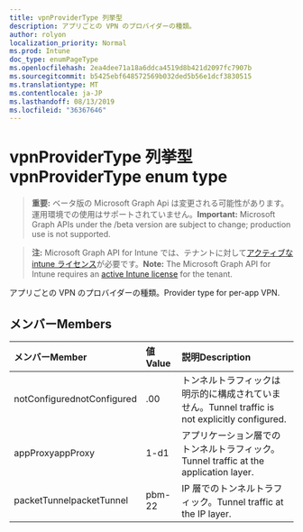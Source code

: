 ```yaml
---
title: vpnProviderType 列挙型
description: アプリごとの VPN のプロバイダーの種類。
author: rolyon
localization_priority: Normal
ms.prod: Intune
doc_type: enumPageType
ms.openlocfilehash: 2ea4dee71a18a6ddca4519d8b421d2097fc7907b
ms.sourcegitcommit: b5425ebf648572569b032ded5b56e1dcf3830515
ms.translationtype: MT
ms.contentlocale: ja-JP
ms.lasthandoff: 08/13/2019
ms.locfileid: "36367646"
---
```

# <a name="vpnprovidertype-enum-type"></a><span data-ttu-id="a75d1-103">vpnProviderType 列挙型</span><span class="sxs-lookup"><span data-stu-id="a75d1-103">vpnProviderType enum type</span></span>

> <span data-ttu-id="a75d1-104">**重要:** ベータ版の Microsoft Graph Api は変更される可能性があります。運用環境での使用はサポートされていません。</span><span class="sxs-lookup"><span data-stu-id="a75d1-104">**Important:** Microsoft Graph APIs under the /beta version are subject to change; production use is not supported.</span></span>

> <span data-ttu-id="a75d1-105">**注:** Microsoft Graph API for Intune では、テナントに対して[アクティブな intune ライセンス](https://go.microsoft.com/fwlink/?linkid=839381)が必要です。</span><span class="sxs-lookup"><span data-stu-id="a75d1-105">**Note:** The Microsoft Graph API for Intune requires an [active Intune license](https://go.microsoft.com/fwlink/?linkid=839381) for the tenant.</span></span>

<span data-ttu-id="a75d1-106">アプリごとの VPN のプロバイダーの種類。</span><span class="sxs-lookup"><span data-stu-id="a75d1-106">Provider type for per-app VPN.</span></span>

## <a name="members"></a><span data-ttu-id="a75d1-107">メンバー</span><span class="sxs-lookup"><span data-stu-id="a75d1-107">Members</span></span>
|<span data-ttu-id="a75d1-108">メンバー</span><span class="sxs-lookup"><span data-stu-id="a75d1-108">Member</span></span>|<span data-ttu-id="a75d1-109">値</span><span class="sxs-lookup"><span data-stu-id="a75d1-109">Value</span></span>|<span data-ttu-id="a75d1-110">説明</span><span class="sxs-lookup"><span data-stu-id="a75d1-110">Description</span></span>|
|:---|:---|:---|
|<span data-ttu-id="a75d1-111">notConfigured</span><span class="sxs-lookup"><span data-stu-id="a75d1-111">notConfigured</span></span>|<span data-ttu-id="a75d1-112">.0</span><span class="sxs-lookup"><span data-stu-id="a75d1-112">0</span></span>|<span data-ttu-id="a75d1-113">トンネルトラフィックは明示的に構成されていません。</span><span class="sxs-lookup"><span data-stu-id="a75d1-113">Tunnel traffic is not explicitly configured.</span></span>|
|<span data-ttu-id="a75d1-114">appProxy</span><span class="sxs-lookup"><span data-stu-id="a75d1-114">appProxy</span></span>|<span data-ttu-id="a75d1-115">1-d</span><span class="sxs-lookup"><span data-stu-id="a75d1-115">1</span></span>|<span data-ttu-id="a75d1-116">アプリケーション層でのトンネルトラフィック。</span><span class="sxs-lookup"><span data-stu-id="a75d1-116">Tunnel traffic at the application layer.</span></span>|
|<span data-ttu-id="a75d1-117">packetTunnel</span><span class="sxs-lookup"><span data-stu-id="a75d1-117">packetTunnel</span></span>|<span data-ttu-id="a75d1-118">pbm-2</span><span class="sxs-lookup"><span data-stu-id="a75d1-118">2</span></span>|<span data-ttu-id="a75d1-119">IP 層でのトンネルトラフィック。</span><span class="sxs-lookup"><span data-stu-id="a75d1-119">Tunnel traffic at the IP layer.</span></span>|



